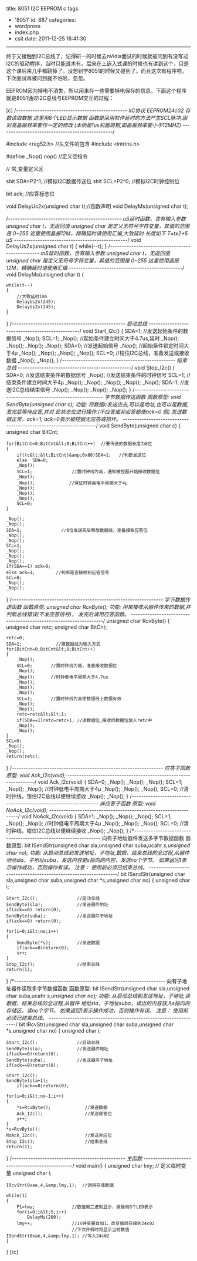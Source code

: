 title: 8051 I2C EEPROM c
tags:
  - '8051'
id: 887
categories:
  - wordpress
  - index.php
  - csit
date: 2011-12-25 16:41:30
---

终于又接触到I2C总线了，记得研一的时候去nVidia面试的时候就被问到有没写过I2C的驱动程序，当时只能说木有。后来在上嵌入式课的时候也有讲到这个，只是这个课后来几乎都跷掉了。没想到学8051的时候又碰到了。而且这次<!--more-->有程序啦。下次面试再被问到就不怕啦，忽忽。

EEPROM因为掉电不消失，所以用来存一些需要掉电保存的信息。下面这个程序就是8051通过I2C总线与EEPROM交互的过程：

[c]
/*-----------------------------------------------
  IIC协议 EEPROM24c02 存数读取数据
  这里用8个LED显示数据
  函数是采用软件延时的方法产生SCL脉冲,固对高晶振频率要作一定的修改
  (本例是1us机器周期,即晶振频率要小于12MHZ)
------------------------------------------------*/

#include &lt;reg52.h&gt;          //头文件的包含
#include &lt;intrins.h&gt;

#define  _Nop()  _nop_()        //定义空指令

// 常,变量定义区

sbit SDA=P2^1;            //模拟I2C数据传送位
sbit SCL=P2^0;            //模拟I2C时钟控制位

bit ack;	              //应答标志位

void DelayUs2x(unsigned char t);//函数声明
void DelayMs(unsigned char t);

/*------------------------------------------------
 uS延时函数，含有输入参数 unsigned char t，无返回值
 unsigned char 是定义无符号字符变量，其值的范围是
 0~255 这里使用晶振12M，精确延时请使用汇编,大致延时
 长度如下 T=tx2+5 uS
------------------------------------------------*/
void DelayUs2x(unsigned char t)
{
    while(--t);
}
/*------------------------------------------------
 mS延时函数，含有输入参数 unsigned char t，无返回值
 unsigned char 是定义无符号字符变量，其值的范围是
 0~255 这里使用晶振12M，精确延时请使用汇编
------------------------------------------------*/
void DelayMs(unsigned char t)
{

    while(t--)
    {
        //大致延时1mS
        DelayUs2x(245);
	    DelayUs2x(245);
    }
}
/*------------------------------------------------
                    启动总线
------------------------------------------------*/
void Start_I2c()
{
     SDA=1;   //发送起始条件的数据信号
     _Nop();
     SCL=1;
     _Nop();    //起始条件建立时间大于4.7us,延时
     _Nop();
     _Nop();
     _Nop();
     _Nop();
     SDA=0;     //发送起始信号
     _Nop();    //起始条件锁定时间大于4μ
     _Nop();
     _Nop();
     _Nop();
     _Nop();
     SCL=0;    //钳住I2C总线，准备发送或接收数据
     _Nop();
     _Nop();
}
/*------------------------------------------------
                    结束总线
------------------------------------------------*/
void Stop_I2c()
{
    SDA=0;    //发送结束条件的数据信号
    _Nop();   //发送结束条件的时钟信号
    SCL=1;    //结束条件建立时间大于4μ
    _Nop();
    _Nop();
    _Nop();
    _Nop();
    _Nop();
    SDA=1;    //发送I2C总线结束信号
    _Nop();
    _Nop();
    _Nop();
    _Nop();
}
/*----------------------------------------------------------------
                 字节数据传送函数
函数原型: void  SendByte(unsigned char c);
功能:  将数据c发送出去,可以是地址,也可以是数据,发完后等待应答,并对
     此状态位进行操作.(不应答或非应答都使ack=0 假)
     发送数据正常，ack=1; ack=0表示被控器无应答或损坏。
------------------------------------------------------------------*/
void  SendByte(unsigned char c)
{
    unsigned char BitCnt;

    for(BitCnt=0;BitCnt&lt;8;BitCnt++)  //要传送的数据长度为8位
    {
        if((c&lt;&lt;BitCnt)&amp;0x80)SDA=1;   //判断发送位
        else  SDA=0;
        _Nop();
        SCL=1;               //置时钟线为高，通知被控器开始接收数据位
        _Nop();
        _Nop();             //保证时钟高电平周期大于4μ
        _Nop();
        _Nop();
        _Nop();
        SCL=0;
    }

    _Nop();
    _Nop();
    SDA=1;               //8位发送完后释放数据线，准备接收应答位
    _Nop();
    _Nop();
    SCL=1;
    _Nop();
    _Nop();
    _Nop();
    if(SDA==1) ack=0;
    else ack=1;        //判断是否接收到应答信号
    SCL=0;
    _Nop();
    _Nop();
}
/*----------------------------------------------------------------
                 字节数据传送函数
函数原型: unsigned char  RcvByte();
功能:  用来接收从器件传来的数据,并判断总线错误(不发应答信号)，
     发完后请用应答函数。
------------------------------------------------------------------*/
unsigned char  RcvByte()
{
    unsigned char retc;
    unsigned char BitCnt;

    retc=0;
    SDA=1;             //置数据线为输入方式
    for(BitCnt=0;BitCnt&lt;8;BitCnt++)
    {
        _Nop();
        SCL=0;       //置时钟线为低，准备接收数据位
        _Nop();
        _Nop();      //时钟低电平周期大于4.7us
        _Nop();
        _Nop();
        _Nop();
        SCL=1;       //置时钟线为高使数据线上数据有效
        _Nop();
        _Nop();
        retc=retc&lt;&lt;1;
        if(SDA==1)retc=retc+1; //读数据位,接收的数据位放入retc中
        _Nop();
        _Nop();
    }
    SCL=0;
    _Nop();
    _Nop();
    return(retc);
}
/*----------------------------------------------------------------
                     应答子函数
原型:  void Ack_I2c(void);
----------------------------------------------------------------*/
void Ack_I2c(void)
{
    SDA=0;
    _Nop();
    _Nop();
    _Nop();
    SCL=1;
    _Nop();
    _Nop();              //时钟低电平周期大于4μ
    _Nop();
    _Nop();
    _Nop();
    SCL=0;               //清时钟线，钳住I2C总线以便继续接收
    _Nop();
    _Nop();
}
/*----------------------------------------------------------------
                     非应答子函数
原型:  void NoAck_I2c(void);
----------------------------------------------------------------*/
void NoAck_I2c(void)
{
    SDA=1;
    _Nop();
    _Nop();
    _Nop();
    SCL=1;
    _Nop();
    _Nop();              //时钟低电平周期大于4μ
    _Nop();
    _Nop();
    _Nop();
    SCL=0;                //清时钟线，钳住I2C总线以便继续接收
    _Nop();
    _Nop();
}
/*----------------------------------------------------------------
                    向有子地址器件发送多字节数据函数
函数原型: bit  ISendStr(unsigned char sla,unsigned char suba,ucahr *s,unsigned char no);
功能:     从启动总线到发送地址，子地址,数据，结束总线的全过程,从器件
          地址sla，子地址suba，发送内容是s指向的内容，发送no个字节。
           如果返回1表示操作成功，否则操作有误。
注意：    使用前必须已结束总线。
----------------------------------------------------------------*/
bit ISendStr(unsigned char sla,unsigned char suba,unsigned char *s,unsigned char no)
{
    unsigned char i;

    Start_I2c();               //启动总线
    SendByte(sla);             //发送器件地址
    if(ack==0) return(0);
    SendByte(suba);            //发送器件子地址
    if(ack==0) return(0);

    for(i=0;i&lt;no;i++)
    {
        SendByte(*s);          //发送数据
        if(ack==0)return(0);
        s++;
    }
    Stop_I2c();                //结束总线
    return(1);
}
/*----------------------------------------------------------------
                    向有子地址器件读取多字节数据函数
函数原型: bit  ISendStr(unsigned char sla,unsigned char suba,ucahr *s,unsigned char no);
功能:     从启动总线到发送地址，子地址,读数据，结束总线的全过程,从器件
          地址sla，子地址suba，读出的内容放入s指向的存储区，读no个字节。
           如果返回1表示操作成功，否则操作有误。
注意：    使用前必须已结束总线。
----------------------------------------------------------------*/
bit IRcvStr(unsigned char sla,unsigned char suba,unsigned char *s,unsigned char no)
{
    unsigned char i;

    Start_I2c();               //启动总线
    SendByte(sla);             //发送器件地址
    if(ack==0)return(0);
    SendByte(suba);            //发送器件子地址
    if(ack==0)return(0);

    Start_I2c();
    SendByte(sla+1);
        if(ack==0)return(0);

    for(i=0;i&lt;no-1;i++)
    {
        *s=RcvByte();             //发送数据
        Ack_I2c();                //发送就答位
        s++;
    }
    *s=RcvByte();
    NoAck_I2c();                  //发送非应位
    Stop_I2c();                   //结束总线
    return(1);
}
/*------------------------------------------------
                    主函数
------------------------------------------------*/
void main()
{
    unsigned char lmy;       // 定义临时变量
    unsigned char i;

    IRcvStr(0xae,4,&amp;lmy,1);  //调用存储数据

    while(1)
    {
        P1=lmy;              //数值用二进制显示，直接用8个LED表示
        for(i=0;i&lt;5;i++)
            DelayMs(200);
        lmy++;               //1s钟变量自加1，改变值后存储到24c02
                             //下次开机时将显示当前数值
    ISendStr(0xae,4,&amp;lmy,1); //写入24c02
    }
}
[/c]